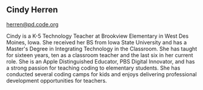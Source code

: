 ## Cindy Herren

[herren@pd.code.org](mailto:herren@pd.code.org)

Cindy is a K-5 Technology Teacher at Brookview Elementary in West Des Moines, Iowa.  She received her BS from Iowa State University and has a Master's Degree in Integrating Technology in the Classroom. She has taught for sixteen years, ten as a classroom teacher and the last six in her current role.  She is an Apple Distinguished Educator, PBS Digital Innovator, and has a strong passion for teaching coding to elementary students. She has conducted several coding camps for kids and enjoys delivering professional development opportunities for teachers.  